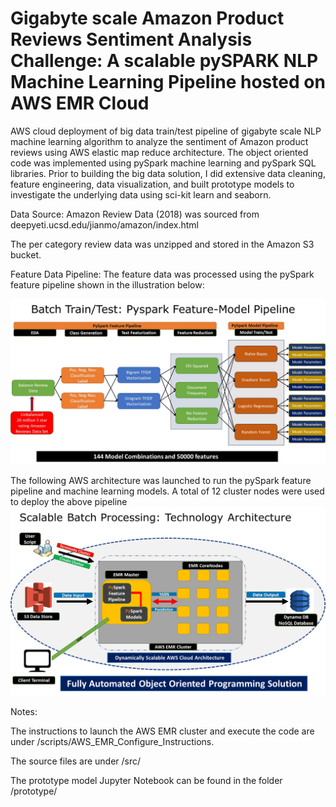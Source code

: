 #  Gigabyte scale Amazon Product Reviews Sentiment Analysis Challenge: A scalable pySPARK NLP Machine Learning Pipeline hosted on AWS EMR Cloud
AWS cloud deployment of big data train/test pipeline of gigabyte scale NLP machine learning algorithm to analyze the sentiment of Amazon product reviews using AWS elastic map reduce architecture. The object oriented code was implemented using pySpark machine learning and pySpark SQL libraries. Prior to building the big data solution, I
did extensive data cleaning, feature engineering, data visualization, and built prototype models to investigate the underlying data using sci-kit learn and seaborn.

Data Source:
Amazon Review Data (2018) was sourced from deepyeti.ucsd.edu/jianmo/amazon/index.html

The per category review data was unzipped and stored in the Amazon S3 bucket.

Feature Data Pipeline:
The feature data was processed using the pySpark feature pipeline shown in the illustration below:

![](images/image1.jpg)

The following AWS architecture was launched to run the pySpark feature pipeline and machine learning models. A total of 12 cluster nodes were used to deploy the above pipeline
![](images/image2.jpg)

Notes:

The instructions to launch the AWS EMR cluster and execute the code are under /scripts/AWS_EMR_Configure_Instructions.

The source files are under /src/

The prototype model Jupyter Notebook can be found in the folder /prototype/
